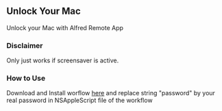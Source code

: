## Unlock Your Mac
Unlock your Mac with Alfred Remote App 

### Disclaimer
Only just works if screensaver is active.

### How to Use
Download and Install worflow [here](http://www.packal.org/workflow/unlock-your-mac-remote) and replace string "password" by your real password in NSAppleScript file of the workflow